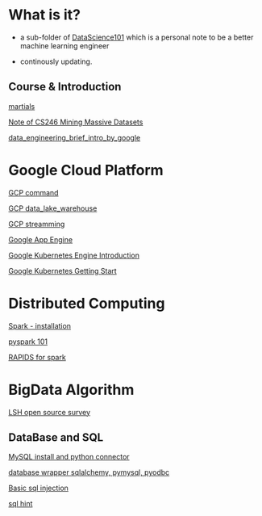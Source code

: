 # What is it?

* a sub-folder of [DataScience101](https://github.com/YLTsai0609/DataScience101) which is a personal note to be a better machine learning engineer

* continously updating.


## Course & Introduction 

[martials](de_martials.md)

[Note of CS246 Mining Massive Datasets](https://github.com/YLTsai0609/cs246_mining_massive_datasets)

[data_engineering_brief_intro_by_google](data_engineering_describe_by_google.md)


# Google Cloud Platform

[GCP command](gcp_command.md)

[GCP data_lake_warehouse](gcp_data_lake_warehouse.md)

[GCP streamming](gcp_streamming.md)

[Google App Engine](gae.md)

[Google Kubernetes Engine Introduction](gke_intro.md)

[Google Kubernetes Getting Start](gke_getting_start.md)

# Distributed Computing


[Spark - installation](spark.md)

[pyspark 101](https://github.com/YLTsai0609/pyspark_101)

[RAPIDS for spark](rapids_spark.md)

# BigData Algorithm

[LSH open source survey](lsh_open_source.md)

## DataBase and SQL

[MySQL install and python connector](mysql_install_python_connector.md)

[database wrapper sqlalchemy, pymysql, pyodbc](database_wrapper.md)

[Basic sql injection](sql_injection_intro.md)

[sql hint](sql_hint.md)